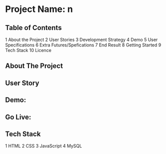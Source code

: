 # Project Name: n
## Table of Contents
1 About the Project
2 User Stories
3 Development Strategy
4 Demo
5 User Specifications
6 Extra Futures/Spefications
7 End Result
8 Getting Started
9 Tech Stack
10 Licence
## About The Project

## User Story

## Demo:

## Go Live:

## Tech Stack
1 HTML
2 CSS
3 JavaScript
4 MySQL